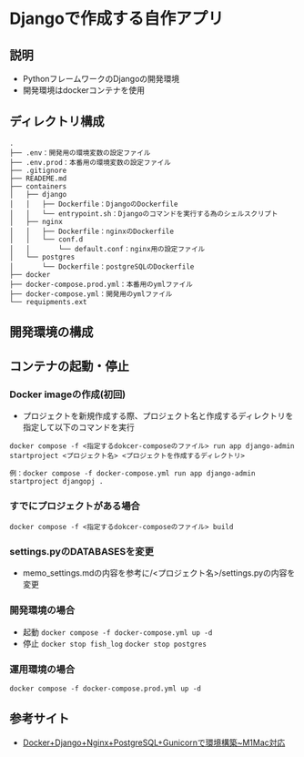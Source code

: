 # Djangoで作成する自作アプリ
## 説明
- PythonフレームワークのDjangoの開発環境
- 開発環境はdockerコンテナを使用

## ディレクトリ構成
```
.
├── .env：開発用の環境変数の設定ファイル
├── .env.prod：本番用の環境変数の設定ファイル
├── .gitignore
├── READEME.md
├── containers
│   ├── django
│   │   ├── Dockerfile：DjangoのDockerfile
│   │   └── entrypoint.sh：Djangoのコマンドを実行する為のシェルスクリプト
│   ├── nginx
│   │   ├── Dockerfile：nginxのDockerfile
│   │   └── conf.d
│   │       └── default.conf：nginx用の設定ファイル
│   └── postgres
│       └── Dockerfile：postgreSQLのDockerfile
├── docker
├── docker-compose.prod.yml：本番用のymlファイル
├── docker-compose.yml：開発用のymlファイル
└── requipments.ext
```
## 開発環境の構成


## コンテナの起動・停止
### Docker imageの作成(初回)
- プロジェクトを新規作成する際、プロジェクト名と作成するディレクトリを指定して以下のコマンドを実行
```
docker compose -f <指定するdokcer-composeのファイル> run app django-admin startproject <プロジェクト名> <プロジェクトを作成するディレクトリ>

例：docker compose -f docker-compose.yml run app django-admin startproject djangopj .

```
### すでにプロジェクトがある場合
```
docker compose -f <指定するdokcer-composeのファイル> build
```

### settings.pyのDATABASESを変更
- memo_settings.mdの内容を参考に/<プロジェクト名>/settings.pyの内容を変更

### 開発環境の場合
- 起動
  `docker compose -f docker-compose.yml up -d`
- 停止
  `docker stop fish_log`
  `docker stop postgres`
  

### 運用環境の場合
  `docker compose -f docker-compose.prod.yml up -d    `



## 参考サイト
- [Docker+Django+Nginx+PostgreSQL+Gunicornで環境構築~M1Mac対応](https://qiita.com/shun198/items/ee93c50eac2f7c77e443)